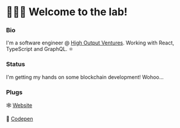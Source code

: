 <!-- ![Github Stats](https://github-readme-stats.vercel.app/api?username=rhaicode&count_private=true&show_icons=true&theme=dark) -->


# 👨🏾‍🔬 Welcome to the lab!

<h3>Bio</h3>
<p>I'm a software engineer @ <a href="https://hov.co">High Output Ventures</a>. Working with React, TypeScript and GraphQL. ⚛️</p>

<h3>Status</h3>
<p>I'm getting my hands on some blockchain development! Wohoo...</p>

<h3>Plugs</h3>
<p>🕸️ <a href="https://rhaicode.netlify.com">Website</a></p>
<p>🧪 <a href="https://codepen.io/rhaicode">Codepen</a></p>


<!--
**rhaicode/rhaicode** is a ✨ _special_ ✨ repository because its `README.md` (this file) appears on your GitHub profile.

Here are some ideas to get you started:

- 🔭 I’m currently working on ...
- 🌱 I’m currently learning ...
- 👯 I’m looking to collaborate on ...
- 🤔 I’m looking for help with ...
- 💬 Ask me about ...
- 📫 How to reach me: ...
- 😄 Pronouns: ...
- ⚡ Fun fact: ...
-->
